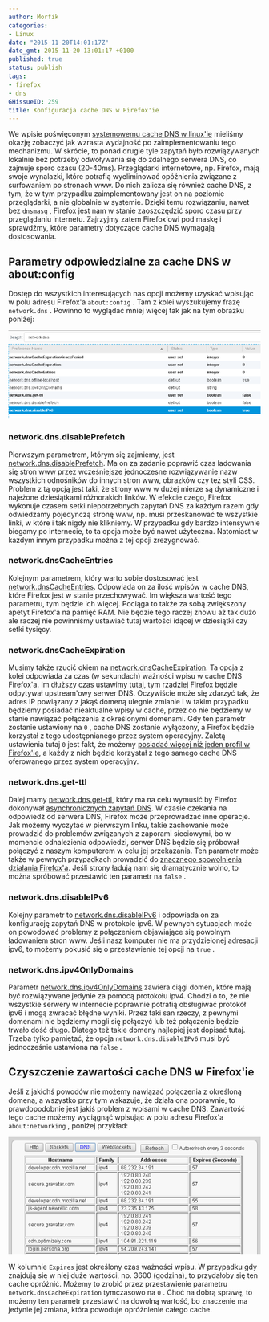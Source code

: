 ```yaml
---
author: Morfik
categories:
- Linux
date: "2015-11-20T14:01:17Z"
date_gmt: 2015-11-20 13:01:17 +0100
published: true
status: publish
tags:
- firefox
- dns
GHissueID: 259
title: Konfiguracja cache DNS w Firefox'ie
---
```


We wpisie poświęconym [systemowemu cache DNS w
linux'ie](/post/cache-dns-buforowania-zapytan/) mieliśmy okazję zobaczyć jak
wzrasta wydajność po zaimplementowaniu tego mechanizmu. W skrócie, to ponad drugie tyle zapytań było
rozwiązywanych lokalnie bez potrzeby odwoływania się do zdalnego serwera DNS, co zajmuje sporo czasu
(20-40ms). Przeglądarki internetowe, np. Firefox, mają swoje wynalazki, które potrafią wyeliminować
opóźnienia związane z surfowaniem po stronach www. Do nich zalicza się również cache DNS, z tym, że
w tym przypadku zaimplementowany jest on na poziomie przeglądarki, a nie globalnie w systemie.
Dzięki temu rozwiązaniu, nawet bez `dnsmasq` , Firefox jest nam w stanie zaoszczędzić sporo czasu
przy przeglądaniu internetu. Zajrzyjmy zatem Firefox'owi pod maskę i sprawdźmy, które parametry
dotyczące cache DNS wymagają dostosowania.

<!--more-->
## Parametry odpowiedzialne za cache DNS w about:config

Dostęp do wszystkich interesujących nas opcji możemy uzyskać wpisując w polu adresu Firefox'a
`about:config` . Tam z kolei wyszukujemy frazę `network.dns` . Powinno to wyglądać mniej więcej tak
jak na tym obrazku poniżej:

![](/img/2015/11/1.cache-dns-firefox-about-config.png#huge)

### network.dns.disablePrefetch

Pierwszym parametrem, którym się zajmiemy, jest
[network.dns.disablePrefetch](http://kb.mozillazine.org/Network.dns.disablePrefetch). Ma on za
zadanie poprawić czas ładowania się stron www przez wcześniejsze jednoczesne rozwiązywanie nazw
wszystkich odnośników do innych stron www, obrazków czy też styli CSS. Problem z tą opcją jest taki,
że strony www w dużej mierze są dynamiczne i najeżone dziesiątkami różnorakich linków. W efekcie
czego, Firefox wykonuje czasem setki niepotrzebnych zapytań DNS za każdym razem gdy odwiedzamy
pojedynczą stronę www, np. musi przeskanować te wszystkie linki, w które i tak nigdy nie klikniemy.
W przypadku gdy bardzo intensywnie biegamy po internecie, to ta opcja może być nawet użyteczna.
Natomiast w każdym innym przypadku można z tej opcji zrezygnować.

### network.dnsCacheEntries

Kolejnym parametrem, który warto sobie dostosować jest
[network.dnsCacheEntries](http://kb.mozillazine.org/Network.dnsCacheEntries). Odpowiada on za ilość
wpisów w cache DNS, które Firefox jest w stanie przechowywać. Im większa wartość tego parametru, tym
będzie ich więcej. Pociąga to także za sobą zwiększony apetyt Firefox'a na pamięć RAM. Nie będzie
tego raczej znowu aż tak dużo ale raczej nie powinniśmy ustawiać tutaj wartości idącej w dziesiątki
czy setki tysięcy.

### network.dnsCacheExpiration

Musimy także rzucić okiem na
[network.dnsCacheExpiration](http://kb.mozillazine.org/Network.dnsCacheExpiration). Ta opcja z kolei
odpowiada za czas (w sekundach) ważności wpisu w cache DNS Firefox'a. Im dłuższy czas ustawimy
tutaj, tym rzadziej Firefox będzie odpytywał upstream'owy serwer DNS. Oczywiście może się zdarzyć
tak, że adres IP powiązany z jakąś domeną ulegnie zmianie i w takim przypadku będziemy posiadać
nieaktualne wpisy w cache, przez co nie będziemy w stanie nawiązać połączenia z określonymi
domenami. Gdy ten parametr zostanie ustawiony na `0` , cache DNS zostanie wyłączony, a Firefox
będzie korzystał z tego udostępnianego przez system operacyjny. Zaletą ustawienia tutaj `0` jest
fakt, że możemy [posiadać więcej niż jeden profil w
Firefox'ie](/post/wiecej-niz-jeden-profil-w-firefoxie/), a każdy z nich będzie
korzystał z tego samego cache DNS oferowanego przez system operacyjny.

### network.dns.get-ttl

Dalej mamy [network.dns.get-ttl](https://support.mozilla.org/en-US/questions/1049324), który ma na
celu wymusić by Firefox dokonywał [asynchronicznych zapytań
DNS](http://unixwiz.net/tools/fastzolver.html#adns). W czasie czekania na odpowiedź od serwera DNS,
Firefox może przeprowadzać inne operacje. Jak możemy wyczytać w pierwszym linku, takie zachowanie
może prowadzić do problemów związanych z zaporami sieciowymi, bo w momencie odnalezienia
odpowiedzi, serwer DNS będzie się próbował połączyć z naszym komputerem w celu jej przekazania. Ten
parametr może także w pewnych przypadkach prowadzić do [znacznego spowolnienia działania
Firefox'a](https://support.mozilla.org/en-US/questions/1050161). Jeśli strony ładują nam się
dramatycznie wolno, to można spróbować przestawić ten parametr na `false` .

### network.dns.disableIPv6

Kolejny parametr to [network.dns.disableIPv6](http://kb.mozillazine.org/Network.dns.disableIPv6) i
odpowiada on za konfigurację zapytań DNS w protokole ipv6. W pewnych sytuacjach może on powodować
problemy z połączeniem objawiające się powolnym ładowaniem stron www. Jeśli nasz komputer nie ma
przydzielonej adresacji ipv6, to możemy pokusić się o przestawienie tej opcji na `true` .

### network.dns.ipv4OnlyDomains

Parametr [network.dns.ipv4OnlyDomains](http://kb.mozillazine.org/Network.dns.ipv4OnlyDomains)
zawiera ciągi domen, które mają być rozwiązywane jedynie za pomocą protokołu ipv4. Chodzi o to, że
nie wszystkie serwery w internecie poprawnie potrafią obsługiwać protokół ipv6 i mogą zwracać błędne
wyniki. Przez taki san rzeczy, z pewnymi domenami nie będziemy mogli się połączyć lub też połączenie
będzie trwało dość długo. Dlatego też takie domeny najlepiej jest dopisać tutaj. Trzeba tylko
pamiętać, że opcja `network.dns.disableIPv6` musi być jednocześnie ustawiona na `false` .

## Czyszczenie zawartości cache DNS w Firefox'ie

Jeśli z jakichś powodów nie możemy nawiązać połączenia z określoną domeną, a wszystko przy tym
wskazuje, że działa ona poprawnie, to prawdopodobnie jest jakiś problem z wpisami w cache DNS.
Zawartość tego cache możemy wyciągnąć wpisując w polu adresu Firefox'a `about:networking` , poniżej
przykład:

![](/img/2015/11/2.statystyki-cache-dns-firefox.png#huge)

W kolumnie `Expires` jest określony czas ważności wpisu. W przypadku gdy znajdują się w niej duże
wartości, np. 3600 (godzina), to przydałoby się ten cache opróżnić. Możemy to zrobić przez
przestawienie parametru `network.dnsCacheExpiration` tymczasowo na `0` . Choć na dobrą sprawę, to
możemy ten parametr przestawić na dowolną wartość, bo znaczenie ma jedynie jej zmiana, która
powoduje opróżnienie całego cache.
